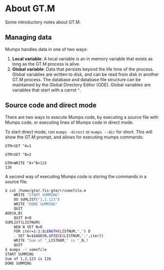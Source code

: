 # About GT.M

Some introductory notes about GT.M.

## Managing data

Mumps handles data in one of two ways:

1. **Local variable**: A local variable is an in memory variable that exists
   as long as the GT.M process is alive.
1. **Global variable**: Data that persists beyond the life time of the process.
   Global variables are written to disk, and can be read from disk in another
   GT.M process. The database and database file structure can be maintained
   by the Global Directory Editor (GDE). Global variables are variables that
   start with a carrot `^`.

## Source code and direct mode

There are two ways to execute Mumps code, by executing a source file with
Mumps code, or executing lines of Mumps code in direct mode.

To start direct mode, run `mumps -direct` or `mumps --dir` for short. This will
show the GT.M prompt, and allows for executing mumps commands:

```mumps
GTM>SET ^A=1

GTM>SET ^B=2

GTM>WRITE ^A+^B+123
126
```

A second way of executing Mumps code is storing the commands in a source file:

```bash
$ cat /home/gtm/.fis-gtm/r/somefile.m
	WRITE "START SUMMING"
	DO SUMLIST("1,2,123")
	WRITE "DONE SUMMING"
	QUIT
ADD(A,B)
	QUIT A+B
SUMLIST(LISTNUM)
	NEW N SET N=0
	FOR iter=1:1:$LENGTH(LISTNUM,",") D
	. SET N=$$ADD(N,$PIECE(LISTNUM,",",iter))
	WRITE "Sum of "_LISTNUM_" is "_N,!
	QUIT
$ mumps -r somefile
START SUMMING
Sum of 1,2,123 is 126
DONE SUMMING
```
